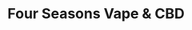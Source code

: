 ---
title: "Four Seasons Vape & CBD"
url: /winfield/four-seasons-vape-and-cbd/
shop: e-cigarette
---